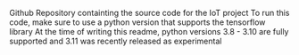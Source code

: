 Github Repository containting the source code for the IoT project
To run this code, make sure to use a python version that supports the tensorflow library
At the time of writing this readme, python versions 3.8 - 3.10 are fully supported and 3.11 was recently released as experimental 
